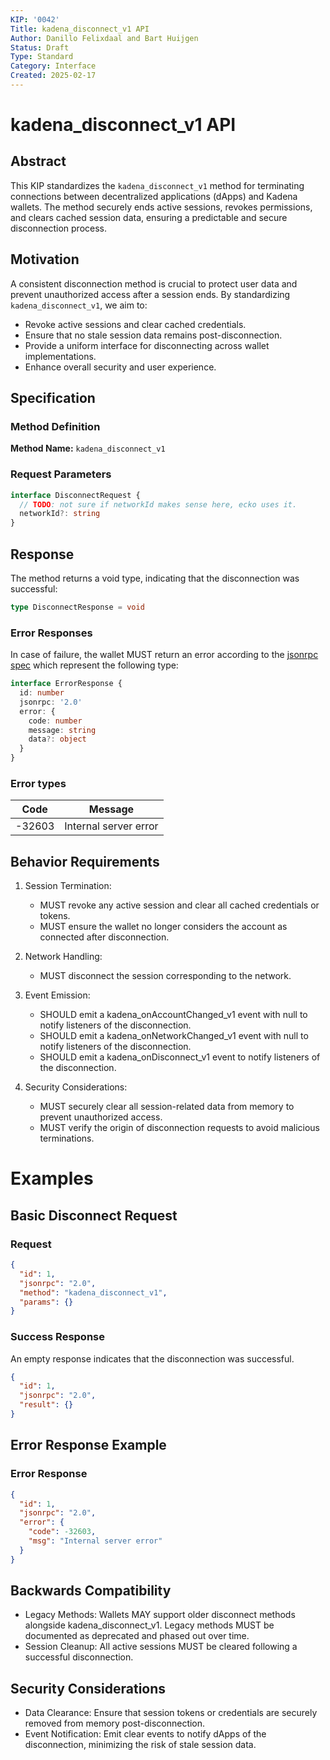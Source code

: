 ```yaml
---
KIP: '0042'
Title: kadena_disconnect_v1 API
Author: Danillo Felixdaal and Bart Huijgen
Status: Draft
Type: Standard
Category: Interface
Created: 2025-02-17
---
```


# kadena_disconnect_v1 API

## Abstract

This KIP standardizes the `kadena_disconnect_v1` method for terminating connections between decentralized applications (dApps) and Kadena wallets. The method securely ends active sessions, revokes permissions, and clears cached session data, ensuring a predictable and secure disconnection process.

## Motivation

A consistent disconnection method is crucial to protect user data and prevent unauthorized access after a session ends. By standardizing `kadena_disconnect_v1`, we aim to:

- Revoke active sessions and clear cached credentials.
- Ensure that no stale session data remains post-disconnection.
- Provide a uniform interface for disconnecting across wallet implementations.
- Enhance overall security and user experience.

## Specification

### Method Definition

**Method Name:** `kadena_disconnect_v1`

### Request Parameters

```typescript
interface DisconnectRequest {
  // TODO: not sure if networkId makes sense here, ecko uses it.
  networkId?: string
}
```

## Response

The method returns a void type, indicating that the disconnection was successful:

```typescript
type DisconnectResponse = void
```

### Error Responses

In case of failure, the wallet MUST return an error according to the [jsonrpc spec](https://www.jsonrpc.org/specification#error_object) which represent the following type:

```typescript
interface ErrorResponse {
  id: number
  jsonrpc: '2.0'
  error: {
    code: number
    message: string
    data?: object
  }
}
```

### Error types

| Code   | Message               |
| ------ | --------------------- |
| -32603 | Internal server error |

## Behavior Requirements

1. Session Termination:

   - MUST revoke any active session and clear all cached credentials or tokens.
   - MUST ensure the wallet no longer considers the account as connected after disconnection.

2. Network Handling:

   - MUST disconnect the session corresponding to the network.

3. Event Emission:

   - SHOULD emit a kadena_onAccountChanged_v1 event with null to notify listeners of the disconnection.
   - SHOULD emit a kadena_onNetworkChanged_v1 event with null to notify listeners of the disconnection.
   - SHOULD emit a kadena_onDisconnect_v1 event to notify listeners of the disconnection.

4. Security Considerations:
   - MUST securely clear all session-related data from memory to prevent unauthorized access.
   - MUST verify the origin of disconnection requests to avoid malicious terminations.

# Examples

## Basic Disconnect Request

### Request

```json
{
  "id": 1,
  "jsonrpc": "2.0",
  "method": "kadena_disconnect_v1",
  "params": {}
}
```

### Success Response

An empty response indicates that the disconnection was successful.

```json
{
  "id": 1,
  "jsonrpc": "2.0",
  "result": {}
}
```

## Error Response Example

### Error Response

```json
{
  "id": 1,
  "jsonrpc": "2.0",
  "error": {
    "code": -32603,
    "msg": "Internal server error"
  }
}
```

## Backwards Compatibility

- Legacy Methods: Wallets MAY support older disconnect methods alongside kadena_disconnect_v1. Legacy methods MUST be documented as deprecated and phased out over time.
- Session Cleanup: All active sessions MUST be cleared following a successful disconnection.

## Security Considerations

- Data Clearance: Ensure that session tokens or credentials are securely removed from memory post-disconnection.
- Event Notification: Emit clear events to notify dApps of the disconnection, minimizing the risk of stale session data.
